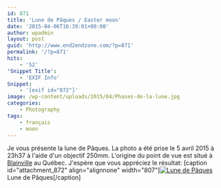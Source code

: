 ```yaml
---
id: 871
title: 'Lune de Pâques / Easter moon'
date: '2015-04-06T16:39:01+00:00'
author: wpadmin
layout: post
guid: 'http://www.end2endzone.com/?p=871'
permalink: '/?p=871'
hits:
    - '52'
'Snippet Title':
    - 'EXIF Info'
Snippet:
    - '[exif id="872"]'
image: /wp-content/uploads/2015/04/Phases-de-la-lune.jpg
categories:
    - Photography
tags:
    - français
    - moon
---
```


Je vous présente la lune de Pâques. La photo a été prise le 5 avril 2015 à 23h37 à l'aide d'un objectif 250mm. L'origine du point de vue est situé à [Blainville](https://www.google.ca/maps/place/Blainville,+QC) au Québec. J'espère que vous appréciez le résultat: \[caption id="attachment\_872" align="alignnone" width="807"\][![Lune de Pâques](https://www.end2endzone.com/wp-content/uploads/2015/04/IMG_0002_LR5.jpg)](https://www.end2endzone.com/wp-content/uploads/2015/04/IMG_0002_LR5.jpg) Lune de Pâques\[/caption\]